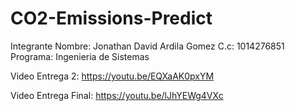 # CO2-Emissions-Predict
Integrante
Nombre: Jonathan David Ardila Gomez
C.c: 1014276851
Programa: Ingenieria de Sistemas

Video Entrega 2: https://youtu.be/EQXaAK0pxYM

Video Entrega Final: https://youtu.be/lJhYEWg4VXc
